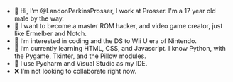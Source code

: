 - 👋 Hi, I’m @LandonPerkinsProsser, I work at Prosser. I'm a 17 year old male by the way.
- 🧠 I want to become a master ROM hacker, and video game creator, just like Ermelber and Notch.
- 👀 I’m interested in coding and the DS to Wii U era of Nintendo.
- 🌱 I’m currently learning HTML, CSS, and Javascript. I know Python, with the Pygame, Tkinter, and the Pillow modules.
- 📝 I use Pycharm and Visual Studio as my IDE.
- ❌ I’m not looking to collaborate right now.

<!---
LandonPerkinsProsser/LandonPerkinsProsser is a ✨ special ✨ repository because its `README.md` (this file) appears on your GitHub profile.
You can click the Preview link to take a look at your changes.
--->
